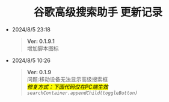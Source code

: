 <h1 align="center">谷歌高级搜索助手 更新记录</h1> </p>

- 2024/8/5 23:18
  >**Ver: 0.1.9.1** <br> 增加脚本图标<br>
  
- 2024/8/5 10:26
  >**Ver: 0.1.9** <br> 问题:移动设备无法显示高级搜索框<br>
  *<mark>修复方式：下面代码仅在PC端生效</mark> ` searchContainer.appendChild(toggleButton)`*
